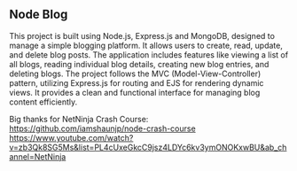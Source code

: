 ## Node Blog

This project is built using Node.js, Express.js and MongoDB, designed to manage a simple blogging platform. It allows users to create, read, update, and delete blog posts. The application includes features like viewing a list of all blogs, reading individual blog details, creating new blog entries, and deleting blogs. The project follows the MVC (Model-View-Controller) pattern, utilizing Express.js for routing and EJS for rendering dynamic views. It provides a clean and functional interface for managing blog content efficiently.

Big thanks for NetNinja Crash Course:<br>
https://github.com/iamshaunjp/node-crash-course<br>
https://www.youtube.com/watch?v=zb3Qk8SG5Ms&list=PL4cUxeGkcC9jsz4LDYc6kv3ymONOKxwBU&ab_channel=NetNinja
